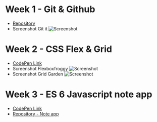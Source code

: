 
# Week 1 - Git & Github

- [Repository](https://github.com/laurensdelombaert/laboTeam6)
- Screenshot Git it
![Screenshot](https://i.imgur.com/10J1Whm.png) 
 


# Week 2 - CSS Flex & Grid

- [CodePen Link](https://codepen.io/Kobo_one/pen/ddgrKr)
- Screenshot Flexboxfroggy
![Screenshot](https://i.imgur.com/IlUcidI.jpg) 
- Screenshot Grid Garden
![Screenshot](https://i.imgur.com/RAGkKoJ.png) 


# Week 3 - ES 6 Javascript note app

- [CodePen Link](https://codepen.io/Kobo_one/pen/YeBOBK)
- [Repository - Note app](https://github.com/Kobo-one/portfolio-webtech3/tree/master/week%203%20-%20note)